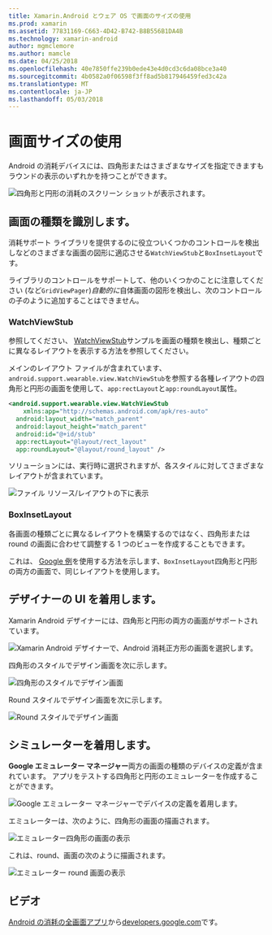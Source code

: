 ```yaml
---
title: Xamarin.Android とウェア OS で画面のサイズの使用
ms.prod: xamarin
ms.assetid: 77831169-C663-4D42-B742-B8B556B1DA4B
ms.technology: xamarin-android
author: mgmclemore
ms.author: mamcle
ms.date: 04/25/2018
ms.openlocfilehash: 40e7850ffe239b0ede43e4d0cd3c6da08bce3a40
ms.sourcegitcommit: 4b0582a0f06598f3ff8ad5b817946459fed3c42a
ms.translationtype: MT
ms.contentlocale: ja-JP
ms.lasthandoff: 05/03/2018
---
```

# <a name="working-with-screen-sizes"></a>画面サイズの使用

Android の消耗デバイスには、四角形またはさまざまなサイズを指定できますもラウンドの表示のいずれかを持つことができます。

![四角形と円形の消耗のスクリーン ショットが表示されます。](screen-sizes-images/moyeu-wear.png)

## <a name="identifying-screen-type"></a>画面の種類を識別します。

消耗サポート ライブラリを提供するのに役立ついくつかのコントロールを検出しなどのさまざまな画面の図形に適応させる`WatchViewStub`と`BoxInsetLayout`です。

ライブラリのコントロールをサポートして、他のいくつかのことに注意してください (など`GridViewPager`)*自動的に*自体画面の図形を検出し、次のコントロールの子のように追加することはできません。

### <a name="watchviewstub"></a>WatchViewStub

参照してください、 [WatchViewStub](https://developer.xamarin.com/samples/WatchViewStub/)サンプルを画面の種類を検出し、種類ごとに異なるレイアウトを表示する方法を参照してください。

メインのレイアウト ファイルが含まれています、`android.support.wearable.view.WatchViewStub`を参照する各種レイアウトの四角形と円形の画面を使用して、`app:rectLayout`と`app:roundLayout`属性。

```xml
<android.support.wearable.view.WatchViewStub
    xmlns:app="http://schemas.android.com/apk/res-auto"
  android:layout_width="match_parent"
  android:layout_height="match_parent"
  android:id="@+id/stub"
  app:rectLayout="@layout/rect_layout"
  app:roundLayout="@layout/round_layout" />
```

ソリューションには、実行時に選択されますが、各スタイルに対してさまざまなレイアウトが含まれています。

![ファイル リソース/レイアウトの下に表示](screen-sizes-images/solution.png)


### <a name="boxinsetlayout"></a>BoxInsetLayout

各画面の種類ごとに異なるレイアウトを構築するのではなく、四角形または round の画面に合わせて調整する 1 つのビューを作成することもできます。

これは、 [Google 例](https://developer.android.com/training/wearables/ui/layouts.html#same-layout)を使用する方法を示します、`BoxInsetLayout`四角形と円形の両方の画面で、同じレイアウトを使用します。


## <a name="wear-ui-designer"></a>デザイナーの UI を着用します。

Xamarin Android デザイナーには、四角形と円形の両方の画面がサポートされています。

![Xamarin Android デザイナーで、Android 消耗正方形の画面を選択します。](screen-sizes-images/design-screen-type.png)

四角形のスタイルでデザイン画面を次に示します。

![四角形のスタイルでデザイン画面](screen-sizes-images/design-rect.png) 

Round スタイルでデザイン画面を次に示します。

![Round スタイルでデザイン画面](screen-sizes-images/design-round.png)


## <a name="wear-simulator"></a>シミュレーターを着用します。

**Google エミュレーター マネージャー**両方の画面の種類のデバイスの定義が含まれています。 アプリをテストする四角形と円形のエミュレーターを作成することができます。

![Google エミュレーター マネージャーでデバイスの定義を着用します。](screen-sizes-images/emulator-devices.png)

エミュレーターは、次のように、四角形の画面の描画されます。

![エミュレーター四角形の画面の表示](screen-sizes-images/recipe-2.png) 

これは、round、画面の次のように描画されます。

![エミュレーター round 画面の表示](screen-sizes-images/recipe-2-round.png)

## <a name="video"></a>ビデオ

[Android の消耗の全画面アプリ](https://www.youtube.com/watch?v=naf_WbtFAlY)から[developers.google.com](https://www.youtube.com/channel/UC_x5XG1OV2P6uZZ5FSM9Ttw)です。


